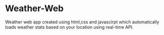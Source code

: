 # Weather-Web
Weather web app created using html,css and javascirpt which automatically loads weather stats based on your location using real-time API.
